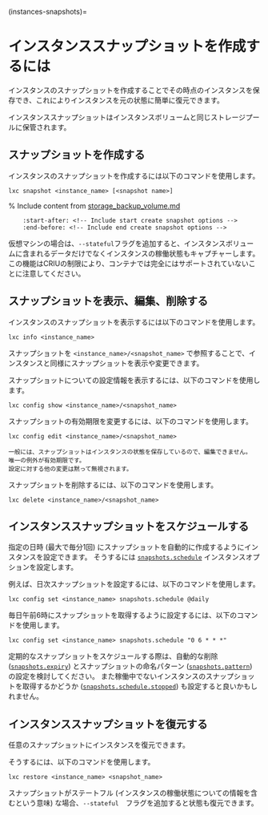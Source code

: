(instances-snapshots)=
# インスタンススナップショットを作成するには

インスタンスのスナップショットを作成することでその時点のインスタンスを保存でき、これによりインスタンスを元の状態に簡単に復元できます。

インスタンススナップショットはインスタンスボリュームと同じストレージプールに保管されます。

## スナップショットを作成する

インスタンスのスナップショットを作成するには以下のコマンドを使用します。

    lxc snapshot <instance_name> [<snapshot name>]

% Include content from [storage_backup_volume.md](storage_backup_volume.md)
```{include} storage_backup_volume.md
    :start-after: <!-- Include start create snapshot options -->
    :end-before: <!-- Include end create snapshot options -->
```

仮想マシンの場合は、`--stateful`フラグを追加すると、インスタンスボリュームに含まれるデータだけでなくインスタンスの稼働状態もキャプチャーします。
この機能はCRIUの制限により、コンテナでは完全にはサポートされていないことに注意してください。

## スナップショットを表示、編集、削除する

インスタンスのスナップショットを表示するには以下のコマンドを使用します。

    lxc info <instance_name>

スナップショットを `<instance_name>/<snapshot_name>` で参照することで、インスタンスと同様にスナップショットを表示や変更できます。

スナップショットについての設定情報を表示するには、以下のコマンドを使用します。

    lxc config show <instance_name>/<snapshot_name>

スナップショットの有効期限を変更するには、以下のコマンドを使用します。

    lxc config edit <instance_name>/<snapshot_name>

```{note}
一般には、スナップショットはインスタンスの状態を保存しているので、編集できません。
唯一の例外が有効期限です。
設定に対する他の変更は黙って無視されます。
```

スナップショットを削除するには、以下のコマンドを使用します。

    lxc delete <instance_name>/<snapshot_name>

## インスタンススナップショットをスケジュールする

指定の日時 (最大で毎分1回) にスナップショットを自動的に作成するようにインスタンスを設定できます。
そうするには [`snapshots.schedule`](instance-options-snapshots) インスタンスオプションを設定します。

例えば、日次スナップショットを設定するには、以下のコマンドを使用します。

    lxc config set <instance_name> snapshots.schedule @daily

毎日午前6時にスナップショットを取得するように設定するには、以下のコマンドを使用します。

    lxc config set <instance_name> snapshots.schedule "0 6 * * *"

定期的なスナップショットをスケジュールする際は、自動的な削除 ([`snapshots.expiry`](instance-options-snapshots)) とスナップショットの命名パターン ([`snapshots.pattern`](instance-options-snapshots)) の設定を検討してください。
また稼働中でないインスタンスのスナップショットを取得するかどうか ([`snapshots.schedule.stopped`](instance-options-snapshots)) も設定すると良いかもしれません。

## インスタンススナップショットを復元する

任意のスナップショットにインスタンスを復元できます。

そうするには、以下のコマンドを使用します。

    lxc restore <instance_name> <snapshot_name>

スナップショットがステートフル (インスタンスの稼働状態についての情報を含むという意味) な場合、`--stateful`　フラグを追加すると状態も復元できます。
